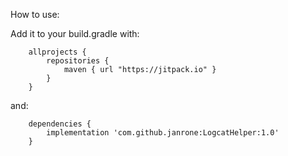 How to use:

Add it to your build.gradle with:

        allprojects {
            repositories {
                maven { url "https://jitpack.io" }
            }
        }

and:

        dependencies {
            implementation 'com.github.janrone:LogcatHelper:1.0'
        }